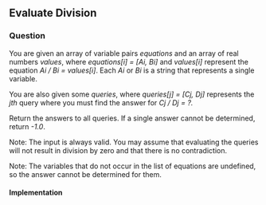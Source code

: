 ## Evaluate Division

### Question

You are given an array of variable pairs *equations* and an array of real numbers *values*, where *equations[i] = [Ai, Bi]* and *values[i]* represent the equation *Ai / Bi = values[i]*. Each *Ai* or *Bi* is a string that represents a single variable.

You are also given some *queries*, where *queries[j] = [Cj, Dj]* represents the *jth* query where you must find the answer for *Cj / Dj = ?.*

Return the answers to all queries. If a single answer cannot be determined, return *-1.0*.

Note: The input is always valid. You may assume that evaluating the queries will not result in division by zero and that there is no contradiction.

Note: The variables that do not occur in the list of equations are undefined, so the answer cannot be determined for them.

#### Implementation